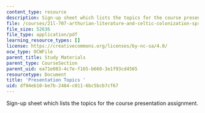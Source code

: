 ```yaml
---
content_type: resource
description: Sign-up sheet which lists the topics for the course presentation assignment.
file: /courses/21l-707-arthurian-literature-and-celtic-colonization-spring-2005/df94eb10be7b2484c0116bc5bcb7cf67_21l707_prese_top.pdf
file_size: 52636
file_type: application/pdf
learning_resource_types: []
license: https://creativecommons.org/licenses/by-nc-sa/4.0/
ocw_type: OCWFile
parent_title: Study Materials
parent_type: CourseSection
parent_uid: ea71e083-4c7e-f165-b660-3e1f93cd4565
resourcetype: Document
title: 'Presentation Topics '
uid: df94eb10-be7b-2484-c011-6bc5bcb7cf67
---
```

Sign-up sheet which lists the topics for the course presentation assignment.